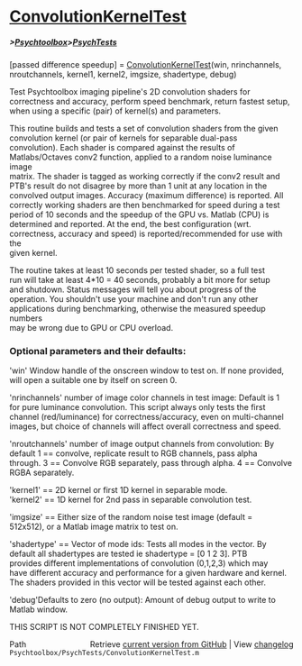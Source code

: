 # [ConvolutionKernelTest](ConvolutionKernelTest)
##### >[Psychtoolbox](Psychtoolbox)>[PsychTests](PsychTests)

[passed difference speedup] = [ConvolutionKernelTest](ConvolutionKernelTest)(win, nrinchannels, nroutchannels, kernel1, kernel2, imgsize, shadertype, debug)  
  
Test Psychtoolbox imaging pipeline's 2D convolution shaders for  
correctness and accuracy, perform speed benchmark, return fastest setup,  
when using a specific (pair) of kernel(s) and parameters.  
  
This routine builds and tests a set of convolution shaders from the given  
convolution kernel (or pair of kernels for separable dual-pass  
convolution). Each shader is compared against the results of  
Matlabs/Octaves conv2 function, applied to a random noise luminance image  
matrix. The shader is tagged as working correctly if the conv2 result and  
PTB's result do not disagree by more than 1 unit at any location in the  
convolved output images. Accuracy (maximum difference) is reported. All  
correctly working shaders are then benchmarked for speed during a test  
period of 10 seconds and the speedup of the GPU vs. Matlab (CPU) is  
determined and reported. At the end, the best configuration (wrt.  
correctness, accuracy and speed) is reported/recommended for use with the  
given kernel.  
  
The routine takes at least 10 seconds per tested shader, so a full test  
run will take at least 4\*10 = 40 seconds, probably a bit more for setup  
and shutdown. Status messages will tell you about progress of the  
operation. You shouldn't use your machine and don't run any other  
applications during benchmarking, otherwise the measured speedup numbers  
may be wrong due to GPU or CPU overload.  
  
### Optional parameters and their defaults:  
  
'win' Window handle of the onscreen window to test on. If none provided,  
will open a suitable one by itself on screen 0.  
  
'nrinchannels' number of image color channels in test image: Default is 1  
for pure luminance convolution. This script always only tests the first  
channel (red/luminance) for correctness/accuracy, even on multi-channel  
images, but choice of channels will affect overall correctness and speed.  
  
'nroutchannels' number of image output channels from convolution: By  
default 1 == convolve, replicate result to RGB channels, pass alpha  
through. 3 == Convolve RGB separately, pass through alpha. 4 == Convolve  
RGBA separately.  
  
'kernel1' == 2D kernel or first 1D kernel in separable mode.  
'kernel2' == 1D kernel for 2nd pass in separable convolution test.  
  
'imgsize' == Either size of the random noise test image (default =  
512x512), or a Matlab image matrix to test on.  
  
'shadertype' == Vector of mode ids: Tests all modes in the vector. By  
default all shadertypes are tested ie shadertype = [0 1 2 3]. PTB  
provides different implementations of convolution (0,1,2,3) which may  
have different accuracy and performance for a given hardware and kernel.  
The shaders provided in this vector will be tested against each other.  
  
'debug'Defaults to zero (no output): Amount of debug output to write to  
Matlab window.  
  
THIS SCRIPT IS NOT COMPLETELY FINISHED YET.  




<div class="code_header" style="text-align:right;">
  <span style="float:left;">Path&nbsp;&nbsp;</span> <span class="counter">Retrieve <a href=
  "https://raw.github.com/Psychtoolbox-3/Psychtoolbox-3/beta/Psychtoolbox/PsychTests/ConvolutionKernelTest.m">current version from GitHub</a> | View <a href=
  "https://github.com/Psychtoolbox-3/Psychtoolbox-3/commits/beta/Psychtoolbox/PsychTests/ConvolutionKernelTest.m">changelog</a></span>
</div>
<div class="code">
  <code>Psychtoolbox/PsychTests/ConvolutionKernelTest.m</code>
</div>

